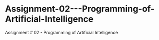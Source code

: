 # Assignment-02---Programming-of-Artificial-Intelligence
Assignment # 02 - Programming of Artificial Intelligence
